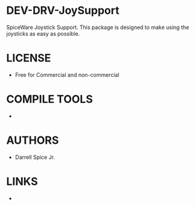 DEV-DRV-JoySupport
==================

SpiceWare Joystick Support. This package is designed to make using the joysticks as easy as possible.

LICENSE
===============
- Free for Commercial and non-commercial

COMPILE TOOLS
===============
* 

AUTHORS
===============
* Darrell Spice Jr.

LINKS
===============
* 
